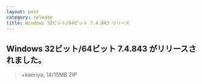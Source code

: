 ```yaml
---
layout: post
category: release
title: Windows 32ビット/64ビット 7.4.843 リリース
---
```

## Windows 32ビット/64ビット 7.4.843 がリリースされました。

> +kaoriya, 14/15MB ZIP
